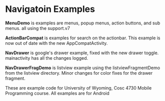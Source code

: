 Navigatoin Examples
==============

<b>MenuDemo</b> is examples are menus, popup menus, action buttons, and sub menus.  all using the support.v7

<b>ActionBarCompat</b> is examples for search on the actionbar.  This example is now out of date with the new AppCompatActivity.

<b>NavDrawer</b> is google's drawer example, fixed with the new drawer toggle.  mainactivity has all the changes logged.

<b>NavDrawerFragDemo</b> is listview example using the listviewFragmentDemo from the listview directory.  Minor changes for color fixes for the drawer fragment.

These are example code for University of Wyoming, Cosc 4730 Mobile Programming course.  All examples are for Android